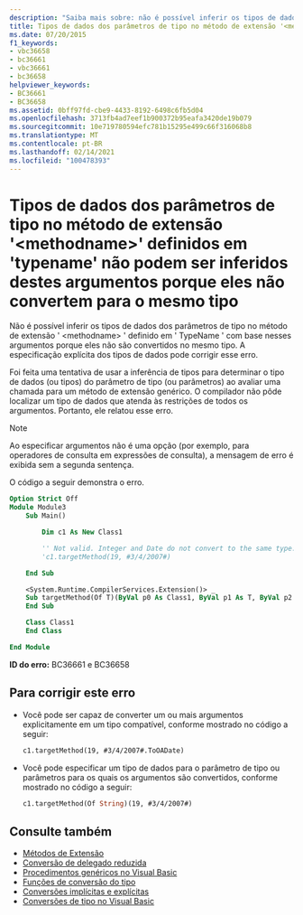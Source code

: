 ```yaml
---
description: "Saiba mais sobre: não é possível inferir os tipos de dados dos parâmetros de tipo no método de extensão ' <methodname> ' definido em ' TypeName ' com base nesses argumentos porque eles não são convertidos no mesmo tipo"
title: Tipos de dados dos parâmetros de tipo no método de extensão '<methodname>' definidos em 'typename' não podem ser inferidos destes argumentos porque eles não convertem para o mesmo tipo
ms.date: 07/20/2015
f1_keywords:
- vbc36658
- bc36661
- vbc36661
- bc36658
helpviewer_keywords:
- BC36661
- BC36658
ms.assetid: 0bff97fd-cbe9-4433-8192-6498c6fb5d04
ms.openlocfilehash: 3713fb4ad7eef1b900372b95eafa3420de19b079
ms.sourcegitcommit: 10e719780594efc781b15295e499c66f316068b8
ms.translationtype: MT
ms.contentlocale: pt-BR
ms.lasthandoff: 02/14/2021
ms.locfileid: "100478393"
---
```

# <a name="data-types-of-the-type-parameters-in-extension-method-methodname-defined-in-typename-cannot-be-inferred-from-these-arguments-because-they-do-not-convert-to-the-same-type"></a>Tipos de dados dos parâmetros de tipo no método de extensão '\<methodname>' definidos em 'typename' não podem ser inferidos destes argumentos porque eles não convertem para o mesmo tipo

Não é possível inferir os tipos de dados dos parâmetros de tipo no método de extensão ' \<methodname> ' definido em ' TypeName ' com base nesses argumentos porque eles não são convertidos no mesmo tipo. A especificação explícita dos tipos de dados pode corrigir esse erro.

Foi feita uma tentativa de usar a inferência de tipos para determinar o tipo de dados (ou tipos) do parâmetro de tipo (ou parâmetros) ao avaliar uma chamada para um método de extensão genérico. O compilador não pôde localizar um tipo de dados que atenda às restrições de todos os argumentos. Portanto, ele relatou esse erro.

> [!NOTE]
> Ao especificar argumentos não é uma opção (por exemplo, para operadores de consulta em expressões de consulta), a mensagem de erro é exibida sem a segunda sentença.

O código a seguir demonstra o erro.

```vb
Option Strict Off
Module Module3
    Sub Main()

        Dim c1 As New Class1

        '' Not valid. Integer and Date do not convert to the same type.
        'c1.targetMethod(19, #3/4/2007#)

    End Sub

    <System.Runtime.CompilerServices.Extension()> _
    Sub targetMethod(Of T)(ByVal p0 As Class1, ByVal p1 As T, ByVal p2 As T)
    End Sub

    Class Class1
    End Class

End Module
```

**ID do erro:** BC36661 e BC36658

## <a name="to-correct-this-error"></a>Para corrigir este erro

- Você pode ser capaz de converter um ou mais argumentos explicitamente em um tipo compatível, conforme mostrado no código a seguir:

  ```vb
  c1.targetMethod(19, #3/4/2007#.ToOADate)
  ```

- Você pode especificar um tipo de dados para o parâmetro de tipo ou parâmetros para os quais os argumentos são convertidos, conforme mostrado no código a seguir:

  ```vb
  c1.targetMethod(Of String)(19, #3/4/2007#)
  ```

## <a name="see-also"></a>Consulte também

- [Métodos de Extensão](../programming-guide/language-features/procedures/extension-methods.md)
- [Conversão de delegado reduzida](../programming-guide/language-features/delegates/relaxed-delegate-conversion.md)
- [Procedimentos genéricos no Visual Basic](../programming-guide/language-features/data-types/generic-procedures.md)
- [Funções de conversão do tipo](../language-reference/functions/type-conversion-functions.md)
- [Conversões implícitas e explícitas](../programming-guide/language-features/data-types/implicit-and-explicit-conversions.md)
- [Conversões de tipo no Visual Basic](../programming-guide/language-features/data-types/type-conversions.md)
